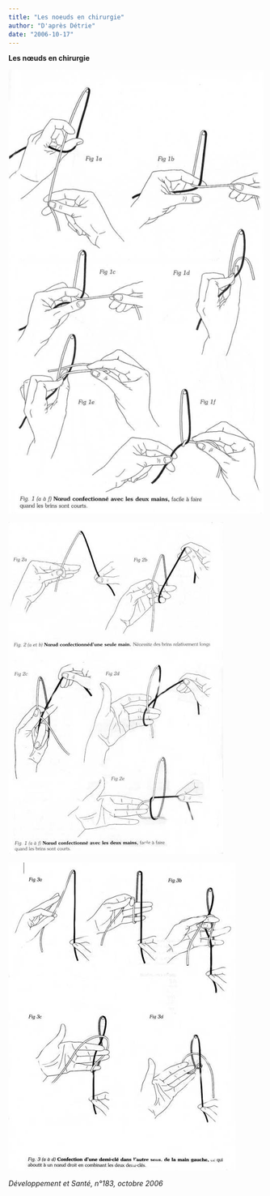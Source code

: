 ```yaml
---
title: "Les noeuds en chirurgie"
author: "D'après Détrie"
date: "2006-10-17"
---
```


**Les nœuds en chirurgie**

![](12019.jpg)

![](12019-4.jpg)

![](12019-6.jpg)

*Développement et Santé, n°183, octobre 2006*
